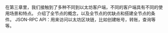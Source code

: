 在第三章里，我们接触到了多种不同到以太坊客户端，不同的客户端具有不同的使用场景和特点。
介绍了全节点的概念，以及全节点的优缺点和搭建全节点的条件。
JSON-RPC API：用来访问以太坊区块链，比如创建帐号，转账，查询等等。
